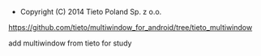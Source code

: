  * Copyright (C) 2014 Tieto Poland Sp. z o.o.

https://github.com/tieto/multiwindow_for_android/tree/tieto_multiwindow

add multiwindow from tieto for study
